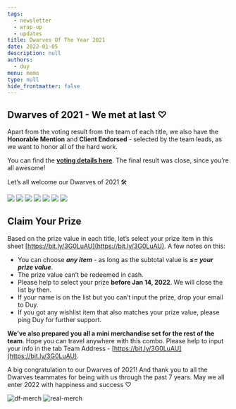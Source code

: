 ```yaml
---
tags: 
  - newsletter
  - wrap-up
  - updates
title: Dwarves Of The Year 2021
date: 2022-01-05
description: null
authors: 
  - duy
menu: memo
type: null
hide_frontmatter: false
---
```


## Dwarves of 2021 - We met at last ♡
Apart from the voting result from the team of each title, we also have the **Honorable Mention** and **Client Endorsed** - selected by the team leads, as we want to honor all of the hard work. 

You can find the **[voting details here](https://docs.google.com/spreadsheets/d/1ggaJYllrIg8IK8uFOEqWFoHUATM1BP6ISTrX-emsdIc/edit#gid=0)**. The final result was close, since you’re all awesome!

Let’s all welcome our Dwarves of 2021 🛠

![](assets/2021-dwarves-of-the-year_24024fe4a18dbc1fffbaf553cda415f0_md5.webp)
![](assets/2021-dwarves-of-the-year_25442cfa610c209018e93a62fedef80e_md5.webp)
![](assets/2021-dwarves-of-the-year_15194f767010b9b91be6a96f41af3be4_md5.webp)
![](assets/2021-dwarves-of-the-year_3c20cfc9791cf2f0791d8caef9f1ceb0_md5.webp)
![](assets/2021-dwarves-of-the-year_15173a2b2ff6562f5f33d63e5fe3d72a_md5.webp)
![](assets/2021-dwarves-of-the-year_c7751cb304db95038b3eaa4c15de1ed1_md5.webp)
![](assets/2021-dwarves-of-the-year_f2fcf2efddd0f570bec3dc89b7c5069a_md5.webp)

## Claim Your Prize
Based on the prize value in each title, let’s select your prize item in this sheet [https://bit.ly/3G0LuAU](https://bit.ly/3G0LuAU). A few notes on this: 

* You can choose ***any item*** - as long as the subtotal value is ***≤= your prize value***. 
* The prize value can’t be redeemed in cash. 
* Please help to select your prize **before Jan 14, 2022**. We will close the list by then.
* If your name is on the list but you can’t input the prize, drop your email to Duy.
* If you got any wishlist item that also matches your prize value, please ping Duy for further support. 

**We’ve also prepared you all a mini merchandise set for the rest of the team**. Hope you can travel anywhere with this combo. Please help to input your info in the tab Team Address - [https://bit.ly/3G0LuAU](https://bit.ly/3G0LuAU).

A big congratulation to our Dwarves of 2021! And thank you to all the Dwarves teammates for being with us through the past 7 years. May we all enter 2022 with happiness and success ♡

![df-merch](<assets/doty 2021/df-merch.jpg>)
![real-merch](<assets/doty 2021/real-merch.jpeg>)
